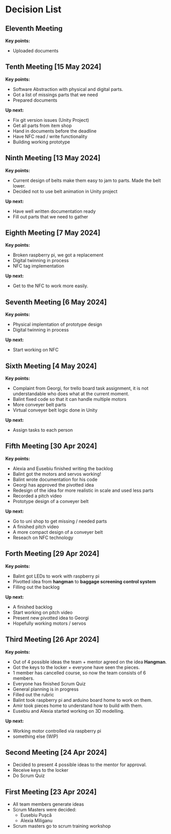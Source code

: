 # Decision List

## Eleventh Meeting

**Key points:**

- Uploaded documents

## Tenth Meeting [15 May 2024]

**Key points:**

- Software Abstraction with physical and digital parts.
- Got a list of missings parts that we need
- Prepared documents

**Up next:**

- Fix git version issues (Unity Project)
- Get all parts from item shop
- Hand in documents before the deadline
- Have NFC read / write functionality
- Building working prototype

## Ninth Meeting [13 May 2024]

**Key points:**

- Current design of belts make them easy to jam to parts. Made the belt lower.
- Decided not to use belt animation in Unity project

**Up next:**

- Have well written documentation ready
- Fill out parts that we need to gather

## Eighth Meeting [7 May 2024]

**Key points:**

- Broken raspberry pi, we got a replacement
- Digital twinning in process
- NFC tag implementation

**Up next:**

- Get to the NFC to work more easily.

## Seventh Meeting [6 May 2024]

**Key points:**

- Physical implemtation of prototype design
- Digital twinning in process

**Up next:**

- Start working on NFC

## Sixth Meeting [4 May 2024]

**Key points:**

- Complaint from Georgi, for trello board task assignment, it is not understandable who does what at the current moment.
- Balint fixed code so that it can handle multiple motors
- More conveyer belt parts  
- Virtual conveyer belt logic done in Unity

**Up next:**

- Assign tasks to each person

## Fifth Meeting [30 Apr 2024]

**Key points:**

- Alexia and Eusebiu finished writing the backlog
- Balint got the motors and servos working!
- Balint wrote documentation for his code
- Georgi has approved the pivotted idea
- Redesign of the idea for more realistic in scale and used less parts
- Recorded a pitch video
- Prototype design of a conveyer belt

**Up next:**

- Go to uni shop to get missing / needed parts
- A finished pitch video
- A more compact design of a conveyer belt
- Reseach on NFC technology

## Forth Meeting [29 Apr 2024]

**Key points:**

- Balint got LEDs to work with raspberry pi
- Pivotted idea from **hangman** to **baggage screening control system**
- Filling out the backlog

**Up next:**

- A finished backlog
- Start working on pitch video
- Present new pivotted idea to Georgi
- Hopefully working motors / servos

## Third Meeting [26 Apr 2024]

**Key points:**

- Out of 4 possible ideas the team + mentor agreed on the idea **Hangman**.
- Got the keys to the locker + everyone have seen the pieces.
- 1 member has cancelled course, so now the team consists of 6 members.
- Everyone has finished Scrum Quiz
- General planning is in progress
- Filled out the rubric
- Balint took raspberry pi and arduino board home to work on them.
- Amir took pieces home to understand how to build with them.
- Eusebiu and Alexia started working on 3D modelling.

**Up next:**

- Working motor controlled via raspberry pi
- something else (WIP)

## Second Meeting [24 Apr 2024]

- Decided to present 4 possible ideas to the mentor for approval.
- Receive keys to the locker
- Do Scrum Quiz

## First Meeting [23 Apr 2024]

- All team members generate ideas
- Scrum Masters were decided:
  - Eusebiu Puşcă
  - Alexia Miliganu
- Scrum masters go to scrum training workshop
